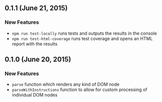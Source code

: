 ## 0.1.1 (June 21, 2015)

### New Features

* `npm run test-locally` runs tests and outputs the results in the console
* `npm run test-html-coverage` runs test coverage and opens an HTML report with the results

## 0.1.0 (June 20, 2015)

### New Features

* `parse` function which renders any kind of DOM node
* `parseWithInstructions` function to allow for custom processing of individual DOM nodes
